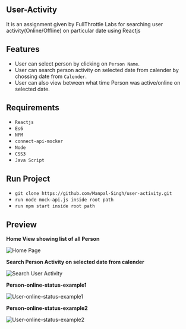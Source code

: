 User-Activity
------------------------------
It is an assignment given by FullThrottle Labs for searching user activity(Online/Offline) on particular date using Reactjs

Features
------------------------------
* User can select person by clicking on `Person Name`.
* User can search person activity on selected date from calender by chossing date from `Calender`.
* User can also view between what time Person was active/online on selected date.

Requirements
------------------------------

* ``Reactjs``
* ``Es6``
* ``NPM``
* ``connect-api-mocker``
* ``Node``
* ``CSS3``
* ``Java Script``

Run Project
------------------------------
* ``git clone https://github.com/Manpal-Singh/user-activity.git``
* ``run node mock-api.js inside root path``
* ``run npm start inside root path``


Preview
------------------------------

**Home View showing list of all Person**

![Home Page](https://imgur.com/VSRsdH2.jpg)

**Search Person Activity on selected date from calender**

![Search User Activity](https://imgur.com/qtoOXaN.jpg)

**Person-online-status-example1**

![User-online-status-example1](https://imgur.com/Q7wqDnl.jpg)

**Person-online-status-example2**

![User-online-status-example2](https://imgur.com/mUY9HJI.jpg)



